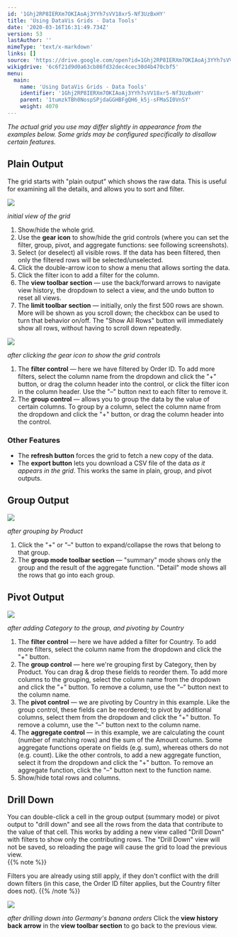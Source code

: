 ```yaml
---
id: '1Ghj2RP8IERXm7OKIAoAj3YYh7sVV18xr5-Nf3UzBxHY'
title: 'Using DataVis Grids - Data Tools'
date: '2020-03-16T16:31:49.734Z'
version: 53
lastAuthor: ''
mimeType: 'text/x-markdown'
links: []
source: 'https://drive.google.com/open?id=1Ghj2RP8IERXm7OKIAoAj3YYh7sVV18xr5-Nf3UzBxHY'
wikigdrive: '6c6f21d9d0a63cb86fd32dec4cec30d4b470cbf5'
menu:
  main:
    name: 'Using DataVis Grids - Data Tools'
    identifier: '1Ghj2RP8IERXm7OKIAoAj3YYh7sVV18xr5-Nf3UzBxHY'
    parent: '1tumzkTBh0NospSPjdaGGHBFgQH6_k5j-sFMaSI0VnSY'
    weight: 4070
---
```

*The actual grid you use may differ slightly in appearance from the examples below. Some grids may be configured specifically to disallow certain features.*
  
## Plain Output  
  
The grid starts with "plain output" which shows the raw data. This is useful for examining all the details, and allows you to sort and filter.
  
![](../using-datavis-grids-data-tools.assets/05c43f905aecde83975b4bd12adc7d92.png)  

*initial view of the grid*
1. Show/hide the whole grid.
2. Use the <strong>gear icon</strong> to show/hide the grid controls (where you can set the filter, group, pivot, and aggregate functions: see following screenshots).
3. Select (or deselect) all visible rows. If the data has been filtered, then only the filtered rows will be selected/unselected.
4. Click the double-arrow icon to show a menu that allows sorting the data.
5. Click the filter icon to add a filter for the column.
6. The <strong>view toolbar section</strong> — use the back/forward arrows to navigate view history, the dropdown to select a view, and the undo button to reset all views.
7. The <strong>limit toolbar section</strong> — initially, only the first 500 rows are shown. More will be shown as you scroll down; the checkbox can be used to turn that behavior on/off. The "Show All Rows" button will immediately show all rows, without having to scroll down repeatedly.
  
![](../using-datavis-grids-data-tools.assets/9b7ec4290cb1e8a4ee5cc6eafa8bb7ee.png)  

*after clicking the gear icon to show the grid controls*
1. The <strong>filter control</strong> — here we have filtered by Order ID. To add more filters, select the column name from the dropdown and click the "+" button, or drag the column header into the control, or click the filter icon in the column header. Use the "–" button next to each filter to remove it.
2. The <strong>group control</strong> — allows you to group the data by the value of certain columns. To group by a column, select the column name from the dropdown and click the "+" button, or drag the column header into the control.
  
### Other Features  

* The <strong>refresh button</strong> forces the grid to fetch a new copy of the data.
* The <strong>export button</strong> lets you download a CSV file of the data <em>as it appears in the grid</em>. This works the same in plain, group, and pivot outputs.
  
## Group Output  

  
![](../using-datavis-grids-data-tools.assets/0213863c2425a3b6cda34eb0ff097810.png)  

*after grouping by Product*
1. Click the "+" or "–" button to expand/collapse the rows that belong to that group.
2. The <strong>group mode toolbar section</strong> — "summary" mode shows only the group and the result of the aggregate function. "Detail" mode shows all the rows that go into each group.
  
## Pivot Output  

  
![](../using-datavis-grids-data-tools.assets/50e1c664967399bbc1836dda8d3f7ff6.png)  

*after adding Category to the group, and pivoting by Country*
1. The <strong>filter control</strong> — here we have added a filter for Country. To add more filters, select the column name from the dropdown and click the "+" button.
2. The <strong>group control</strong> — here we're grouping first by Category, then by Product. You can drag & drop these fields to reorder them. To add more columns to the grouping, select the column name from the dropdown and click the "+" button. To remove a column, use the "–" button next to the column name.
3. The <strong>pivot control</strong> — we are pivoting by Country in this example. Like the group control, these fields can be reordered; to pivot by additional columns, select them from the dropdown and click the "+" button. To remove a column, use the "–" button next to the column name.
4. The <strong>aggregate control</strong> — in this example, we are calculating the count (number of matching rows) and the sum of the Amount column. Some aggregate functions operate on fields (e.g. sum), whereas others do not (e.g. count). Like the other controls, to add a new aggregate function, select it from the dropdown and click the "+" button. To remove an aggregate function, click the "–" button next to the function name.
5. Show/hide total rows and columns.
  
## Drill Down  
  
You can double-click a cell in the group output (summary mode) or pivot output to "drill down" and see all the rows from the data that contribute to the value of that cell. This works by adding a new view called "Drill Down" with filters to show only the contributing rows. The "Drill Down" view will not be saved, so reloading the page will cause the grid to load the previous view.  
{{% note %}}

Filters you are already using still apply, if they don't conflict with the drill down filters (in this case, the Order ID filter applies, but the Country filter does not).
{{% /note %}}
  
![](../using-datavis-grids-data-tools.assets/0b70be7a43eb324a7701cc7f418b6fb9.png)  

*after drilling down into Germany's banana orders*
Click the **view history back arrow** in the **view toolbar section** to go back to the previous view.
